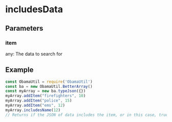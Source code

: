 # includesData
## Parameters
### item
any: The data to search for
## Example
```javascript
const ObamaUtil = require('ObamaUtil')
const ba = new ObamaUtil.BetterArray()
const myArray = new ba.typeJson({})
myArray.addItem("firefighters", 10)
myArray.addItem("police", 15)
myArray.addItem("ems", 12)
myArray.includesName(12)
// Returns if the JSON of data includes the item, or in this case, true.
```